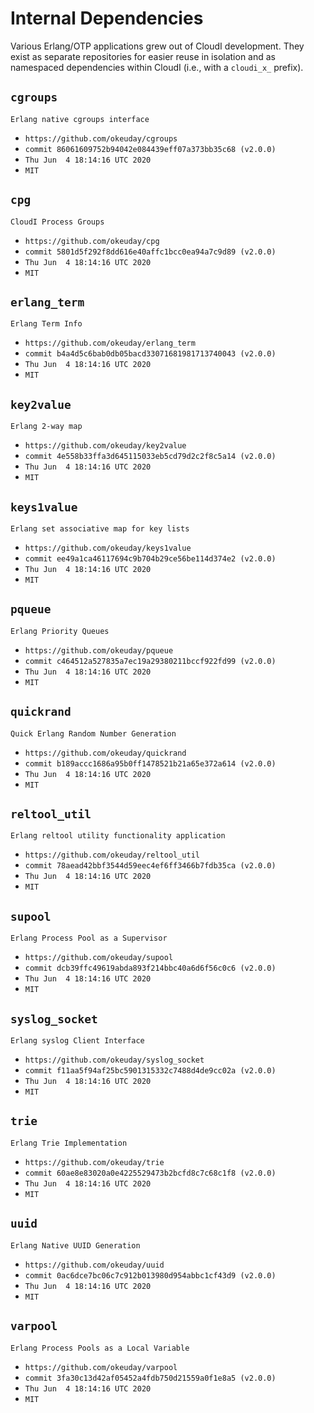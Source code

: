Internal Dependencies
=====================

Various Erlang/OTP applications grew out of CloudI development.
They exist as separate repositories for easier reuse in isolation and
as namespaced dependencies within CloudI (i.e., with a `cloudi_x_` prefix).

`cgroups`
---------
`Erlang native cgroups interface`

- `https://github.com/okeuday/cgroups`
- `commit 86061609752b94042e084439eff07a373bb35c68 (v2.0.0)`
- `Thu Jun  4 18:14:16 UTC 2020`
- `MIT`

`cpg`
-----
`CloudI Process Groups`

- `https://github.com/okeuday/cpg`
- `commit 5801d5f292f8dd616e40affc1bcc0ea94a7c9d89 (v2.0.0)`
- `Thu Jun  4 18:14:16 UTC 2020`
- `MIT`

`erlang_term`
-------------
`Erlang Term Info`

- `https://github.com/okeuday/erlang_term`
- `commit b4a4d5c6bab0db05bacd33071681981713740043 (v2.0.0)`
- `Thu Jun  4 18:14:16 UTC 2020`
- `MIT`

`key2value`
-----------
`Erlang 2-way map`

- `https://github.com/okeuday/key2value`
- `commit 4e558b33ffa3d645115033eb5cd79d2c2f8c5a14 (v2.0.0)`
- `Thu Jun  4 18:14:16 UTC 2020`
- `MIT`

`keys1value`
------------
`Erlang set associative map for key lists`

- `https://github.com/okeuday/keys1value`
- `commit ee49a1ca46117694c9b704b29ce56be114d374e2 (v2.0.0)`
- `Thu Jun  4 18:14:16 UTC 2020`
- `MIT`

`pqueue`
--------
`Erlang Priority Queues`

- `https://github.com/okeuday/pqueue`
- `commit c464512a527835a7ec19a29380211bccf922fd99 (v2.0.0)`
- `Thu Jun  4 18:14:16 UTC 2020`
- `MIT`

`quickrand`
-----------
`Quick Erlang Random Number Generation`

- `https://github.com/okeuday/quickrand`
- `commit b189accc1686a95b0ff1478521b21a65e372a614 (v2.0.0)`
- `Thu Jun  4 18:14:16 UTC 2020`
- `MIT`

`reltool_util`
--------------
`Erlang reltool utility functionality application`

- `https://github.com/okeuday/reltool_util`
- `commit 78aead42bbf3544d59eec4ef6ff3466b7fdb35ca (v2.0.0)`
- `Thu Jun  4 18:14:16 UTC 2020`
- `MIT`

`supool`
--------
`Erlang Process Pool as a Supervisor`

- `https://github.com/okeuday/supool`
- `commit dcb39ffc49619abda893f214bbc40a6d6f56c0c6 (v2.0.0)`
- `Thu Jun  4 18:14:16 UTC 2020`
- `MIT`

`syslog_socket`
---------------
`Erlang syslog Client Interface`

- `https://github.com/okeuday/syslog_socket`
- `commit f11aa5f94af25bc5901315332c7488d4de9cc02a (v2.0.0)`
- `Thu Jun  4 18:14:16 UTC 2020`
- `MIT`

`trie`
------
`Erlang Trie Implementation`

- `https://github.com/okeuday/trie`
- `commit 60ae8e83020a0e4225529473b2bcfd8c7c68c1f8 (v2.0.0)`
- `Thu Jun  4 18:14:16 UTC 2020`
- `MIT`

`uuid`
------
`Erlang Native UUID Generation`

- `https://github.com/okeuday/uuid`
- `commit 0ac6dce7bc06c7c912b013980d954abbc1cf43d9 (v2.0.0)`
- `Thu Jun  4 18:14:16 UTC 2020`
- `MIT`

`varpool`
---------
`Erlang Process Pools as a Local Variable`

- `https://github.com/okeuday/varpool`
- `commit 3fa30c13d42af05452a4fdb750d21559a0f1e8a5 (v2.0.0)`
- `Thu Jun  4 18:14:16 UTC 2020`
- `MIT`

